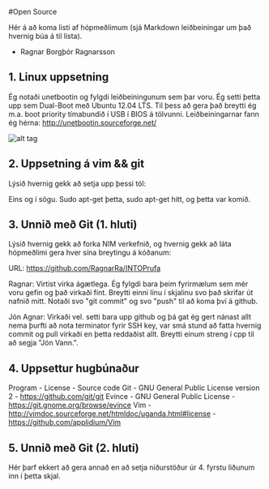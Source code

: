 #Open Source

Hér á að koma listi af hópmeðlimum (sjá Markdown leiðbeiningar um það hvernig búa á til lista).
* Ragnar Borgþór Ragnarsson

## 1. Linux uppsetning

Ég notaði unetbootin og fylgdi leiðbeiningunum sem þar voru. Ég setti þetta upp sem Dual-Boot með Ubuntu 12.04 LTS. Til þess að gera það breytti ég m.a. boot priority tímabundið í USB í BIOS á tölvunni. Leiðbeiningarnar fann ég hérna: http://unetbootin.sourceforge.net/

![alt tag](https://raw.github.com/jonagnar/INTOmarkdown/master/photo.JPG)

## 2. Uppsetning á vim && git

Lýsið hvernig gekk að setja upp þessi tól:

Eins og í sögu. Sudo apt-get þetta, sudo apt-get hitt, og þetta var komið.

## 3. Unnið með Git (1. hluti)

Lýsið hvernig gekk að forka NIM verkefnið, og hvernig gekk að láta hópmeðlimi gera hver sína breytingu á kóðanum:

URL: https://github.com/RagnarRa/INTOPrufa

Ragnar: Virtist virka ágætlega. Ég fylgdi bara þeim fyrirmælum sem mér voru gefin og það virkaði fínt. Breytti einni línu í skjalinu svo það skrifar út nafnið mitt. Notaði svo "git commit" og svo "push" til að koma því á github.

Jón Agnar: Virkaði vel. setti bara upp github og þá gat ég gert nánast allt nema þurfti að nota terminator fyrir SSH key, var smá stund að fatta hvernig commit og pull virkaði en þetta reddaðist allt. Breytti einum streng í cpp til að segja "Jón Vann.".

## 4. Uppsettur hugbúnaður

Program - License - Source code
Git    - GNU General Public License version 2 - https://github.com/git/git
Evince - GNU General Public License - https://git.gnome.org/browse/evince
Vim - http://vimdoc.sourceforge.net/htmldoc/uganda.html#license - https://github.com/applidium/Vim

## 5. Unnið með Git (2. hluti)

Hér þarf ekkert að gera annað en að setja niðurstöður úr 4. fyrstu liðunum inn í þetta skjal.
